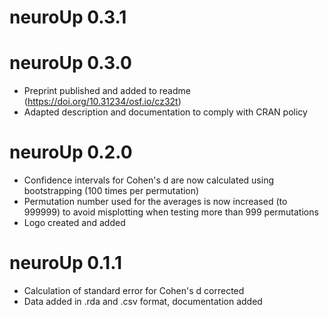 # neuroUp 0.3.1

# neuroUp 0.3.0

* Preprint published and added to readme (https://doi.org/10.31234/osf.io/cz32t)
* Adapted description and documentation to comply with CRAN policy

# neuroUp 0.2.0

* Confidence intervals for Cohen's d are now calculated using bootstrapping (100 times per permutation)
* Permutation number used for the averages is now increased (to 999999) to avoid misplotting when testing more than 999 permutations
* Logo created and added

# neuroUp 0.1.1

* Calculation of standard error for Cohen's d corrected
* Data added in .rda and .csv format, documentation added

